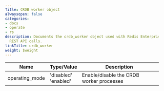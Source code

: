 ```yaml
---
Title: CRDB worker object
alwaysopen: false
categories:
- docs
- operate
- rs
description: Documents the crdb_worker object used with Redis Enterprise Software
  REST API calls.
linkTitle: crdb_worker
weight: $weight
---
```


| Name | Type/Value | Description |
|------|------------|-------------|
| operating_mode | 'disabled'<br />'enabled' | Enable/disable the CRDB worker processes |
